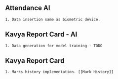 
## Attendance AI
	1. Data insertion same as biometric device.

## Kavya Report Card - AI
	1. Data generation for model training - TODO

## Kavya Report Card
	1. Marks history implementation. [[Mark History]]
